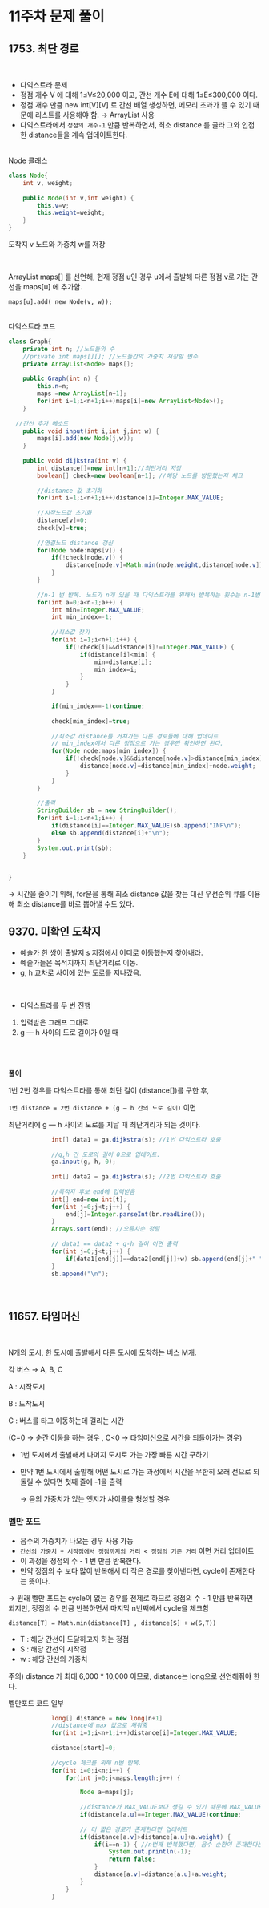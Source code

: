 # 11주차 문제 풀이

## 1753. 최단 경로
<br/>

- 다익스트라 문제
- 정점 개수 V 에 대해 1≤V≤20,000 이고, 간선 개수 E에 대해 1≤E≤300,000 이다.
- 정점 개수 만큼 new int[V][V] 로 간선 배열 생성하면, 메모리 초과가 뜰 수 있기 때문에 리스트를 사용해야 함.
    → ArrayList 사용
- 다익스트라에서 `정점의 개수-1` 만큼 반복하면서, 최소 distance 를 골라 그와 인접한 distance들을 계속 업데이트한다.

<br/>
Node 클래스

```java
class Node{
	int v, weight;
	
	public Node(int v,int weight) {
		this.v=v;
		this.weight=weight;
	}
}
```

도착지 v 노드와 가중치 w를 저장

<br/>

ArrayList <Node> maps[] 를 선언해, 현재 정점 u인 경우 u에서 출발해 다른 정점 v로 가는 간선을 maps[u] 에 추가함.

`maps[u].add( new Node(v, w));`

<br/>
다익스트라 코드

```java
class Graph{
	private int n; //노드들의 수
	//private int maps[][]; //노드들간의 가중치 저장할 변수
	private ArrayList<Node> maps[]; 
	
	public Graph(int n) {
		this.n=n;
		maps =new ArrayList[n+1];
		for(int i=1;i<n+1;i++)maps[i]=new ArrayList<Node>();
	}
	
  //간선 추가 메소드
	public void input(int i,int j,int w) {
		maps[i].add(new Node(j,w));
	}
	
	public void dijkstra(int v) {
		int distance[]=new int[n+1];//최단거리 저장
		boolean[] check=new boolean[n+1]; //해당 노드를 방문했는지 체크
		
		//distance 값 초기화
		for(int i=1;i<n+1;i++)distance[i]=Integer.MAX_VALUE;
		
		//시작노드값 초기화
		distance[v]=0;
		check[v]=true;
		
		//연결노드 distance 갱신
		for(Node node:maps[v]) {
			if(!check[node.v]) {
				distance[node.v]=Math.min(node.weight,distance[node.v]);
			}
		}
		
		//n-1 번 반복. 노드가 n개 있을 때 다익스트라를 위해서 반복하는 횟수는 n-1번이면 된다.
		for(int a=0;a<n-1;a++) {
			int min=Integer.MAX_VALUE;
			int min_index=-1;
			
			//최소값 찾기
			for(int i=1;i<n+1;i++) {
				if(!check[i]&&distance[i]!=Integer.MAX_VALUE) {
					if(distance[i]<min) {
						min=distance[i];
						min_index=i;
					}
				}
			}

			if(min_index==-1)continue;
			
			check[min_index]=true;
			
			//최소값 distance를 거쳐가는 다른 경로들에 대해 업데이트
			// min_index에서 다른 정점으로 가는 경우만 확인하면 된다.
			for(Node node:maps[min_index]) {
				if(!check[node.v]&&distance[node.v]>distance[min_index]+node.weight) {
					distance[node.v]=distance[min_index]+node.weight;
				}
			}
		}
		
		//출력
		StringBuilder sb = new StringBuilder();
		for(int i=1;i<n+1;i++) {
			if(distance[i]==Integer.MAX_VALUE)sb.append("INF\n");
			else sb.append(distance[i]+"\n");
		}
		System.out.print(sb);
	}
	
	
}
```

→ 시간을 줄이기 위해, for문을 통해 최소 distance 값을 찾는 대신 우선순위 큐를 이용해 최소 distance를 바로 뽑아낼 수도 있다.
				     

## 9370. 미확인 도착지
				   
- 예술가 한 쌍이 출발지 s 지점에서 어디로 이동했는지 찾아내라.
- 예술가들은 목적지까지 최단거리로 이동.
- g, h 교차로 사이에 있는 도로를 지나갔음.
				       
<br/>

- 다익스트라를 두 번 진행
1. 입력받은 그래프 그대로
2. g — h 사이의 도로 길이가 0일 때
<br/>
<br/>	
	
**풀이**

1번 2번 경우를 다익스트라를 통해 최단 길이 (distance[])를 구한 후, 

`1번 distance = 2번 distance + (g — h 간의 도로 길이)`  이면 

최단거리에 g — h  사이의 도로를 지날 때 최단거리가 되는 것이다.

```java
			int[] data1 = ga.dijkstra(s); //1번 다익스트라 호출
			
			//g,h 간 도로의 길이 0으로 업데이트.
			ga.input(g, h, 0);
			
			int[] data2 = ga.dijkstra(s); //2번 다익스트라 호출
			
			//목적지 후보 end에 입력받음
			int[] end=new int[t];
			for(int j=0;j<t;j++) {
				end[j]=Integer.parseInt(br.readLine());
			}
			Arrays.sort(end); //오름차순 정렬
			
			// data1 == data2 + g-h 길이 이면 출력
			for(int j=0;j<t;j++) {
				if(data1[end[j]]==data2[end[j]]+w) sb.append(end[j]+" ");
			}
			sb.append("\n");
```				       

<br/>
	
## 11657. 타임머신

<br/>
	
N개의 도시, 한 도시에 출발해서 다른 도시에 도착하는 버스 M개.
<br/>


각 버스 → A, B, C

A : 시작도시

B : 도착도시

C : 버스를 타고 이동하는데 걸리는 시간

 (C=0 → 순간 이동을 하는 경우 , C<0 → 타임머신으로 시간을 되돌아가는 경우)

- 1번 도시에서 출발해서 나머지 도시로 가는 가장 빠른 시간 구하기
- 만약 1번 도시에서 출발해 어떤 도시로 가는 과정에서 시간을 무한히 오래 전으로 되돌릴 수 있다면 첫째 줄에 -1을 출력
    
    → 음의 가중치가 있는 엣지가 사이클을 형성할 경우
    

### 벨만 포드

- 음수의 가중치가 나오는 경우 사용 가능
- `간선의 가중치 + 시작점에서 정점까지의 거리 < 정점의 기존 거리`  이면 거리 업데이트
- 이 과정을 정점의 수 - 1 번 만큼 반복한다.
- 만약 정점의 수 보다 많이 반복해서 더 작은 경로를 찾아낸다면, cycle이 존재한다는 뜻이다.

→ 원래 벨만 포드는 cycle이 없는 경우를 전제로 하므로 정점의 수 - 1 만큼 반복하면 되지만, 정점의 수 만큼 반복하면서 마지막 n번째에서 cycle을 체크함

`distance[T] = Math.min(distance[T] , distance[S] + w(S,T))`

- T : 해당 간선이 도달하고자 하는 정점
- S : 해당 간선의 시작점
- w : 해당 간선의 가중치

주의) distance 가 최대 6,000 * 10,000 이므로, distance는 long으로 선언해줘야 한다.

벨만포드 코드 일부

```java
			long[] distance = new long[n+1]
			//distance에 max 값으로 채워줌
			for(int i=1;i<n+1;i++)distance[i]=Integer.MAX_VALUE;
			
			distance[start]=0;
			
			//cycle 체크를 위해 n번 반복. 
			for(int i=0;i<n;i++) {
				for(int j=0;j<maps.length;j++) {

					Node a=maps[j];
					
					//distance가 MAX_VALUE보다 생길 수 있기 때문에 MAX_VALUE 이면 continue 해줌
					if(distance[a.u]==Integer.MAX_VALUE)continue;
					
					// 더 짧은 경로가 존재한다면 업데이트
					if(distance[a.v]>distance[a.u]+a.weight) {
						if(i==n-1) { //n번째 반복했다면, 음수 순환이 존재한다는 뜻.
							System.out.println(-1);
							return false;
						}
						distance[a.v]=distance[a.u]+a.weight;
					}
				}
			}
```
